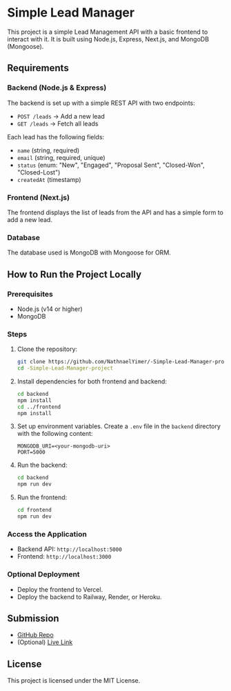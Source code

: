 # Simple Lead Manager

This project is a simple Lead Management API with a basic frontend to interact with it. It is built using Node.js, Express, Next.js, and MongoDB (Mongoose).

## Requirements

### Backend (Node.js & Express)

The backend is set up with a simple REST API with two endpoints:
- `POST /leads` → Add a new lead
- `GET /leads` → Fetch all leads

Each lead has the following fields:
- `name` (string, required)
- `email` (string, required, unique)
- `status` (enum: "New", "Engaged", "Proposal Sent", "Closed-Won", "Closed-Lost")
- `createdAt` (timestamp)

### Frontend (Next.js)

The frontend displays the list of leads from the API and has a simple form to add a new lead.

### Database

The database used is MongoDB with Mongoose for ORM.

## How to Run the Project Locally

### Prerequisites

- Node.js (v14 or higher)
- MongoDB

### Steps

1. Clone the repository:
    ```sh
    git clone https://github.com/NathnaelYimer/-Simple-Lead-Manager-project.git
    cd -Simple-Lead-Manager-project
    ```

2. Install dependencies for both frontend and backend:
    ```sh
    cd backend
    npm install
    cd ../frontend
    npm install
    ```

3. Set up environment variables. Create a `.env` file in the `backend` directory with the following content:
    ```env
    MONGODB_URI=<your-mongodb-uri>
    PORT=5000
    ```

4. Run the backend:
    ```sh
    cd backend
    npm run dev
    ```

5. Run the frontend:
    ```sh
    cd frontend
    npm run dev
    ```

### Access the Application

- Backend API: `http://localhost:5000`
- Frontend: `http://localhost:3000`

### Optional Deployment

- Deploy the frontend to Vercel.
- Deploy the backend to Railway, Render, or Heroku.

## Submission

- [GitHub Repo](https://github.com/NathnaelYimer/-Simple-Lead-Manager-project)
- (Optional) [Live Link](<deployed-url>)

## License

This project is licensed under the MIT License.
